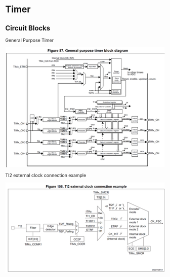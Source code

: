 # Timer



## Circuit Blocks

General Purpose Timer

![](../../.gitbook/assets/image%20%2860%29.png)

TI2 external clock connection example

![](../../.gitbook/assets/image%20%2859%29.png)

